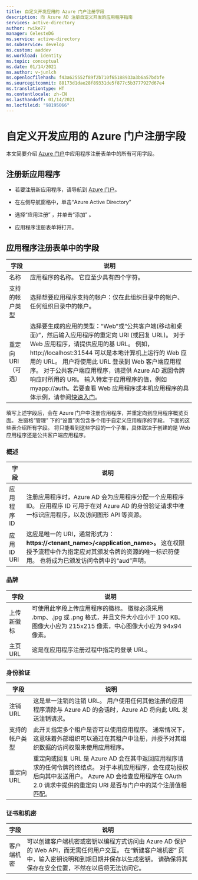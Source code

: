 ```yaml
---
title: 自定义开发应用的 Azure 门户注册字段
description: 向 Azure AD 注册自定义开发的应用程序指南
services: active-directory
author: rwike77
manager: CelesteDG
ms.service: active-directory
ms.subservice: develop
ms.custom: aaddev
ms.workload: identity
ms.topic: conceptual
ms.date: 01/14/2021
ms.author: v-junlch
ms.openlocfilehash: f43a625552f89f2b710f65188933a3b6a57bdbfe
ms.sourcegitcommit: 88173d1dae28f89331de5f877c5b3777927d67e4
ms.translationtype: HT
ms.contentlocale: zh-CN
ms.lasthandoff: 01/14/2021
ms.locfileid: "98195066"
---
```

# <a name="azure-portal-registration-fields-for-custom-developed-apps"></a>自定义开发应用的 Azure 门户注册字段

本文简要介绍 [Azure 门户](https://portal.azure.cn)中应用程序注册表单中的所有可用字段。

## <a name="register-a-new-application"></a>注册新应用程序

-   若要注册新应用程序，请导航到 <a href="https://portal.azure.cn/" target="_blank">Azure 门户<span class="docon docon-navigate-external x-hidden-focus"></span></a>。

-   在左侧导航窗格中，单击“Azure Active Directory” 

-   选择“应用注册”  ，并单击“添加”  。

-   应用程序注册表单将打开。

## <a name="fields-in-the-application-registration-form"></a>应用程序注册表单中的字段

| 字段            | 说明                                                                              |
|------------------|------------------------------------------------------------------------------------------|
| 名称             | 应用程序的名称。 它应至少具有四个字符。                |
| 支持的帐户类型| 选择想要应用程序支持的帐户：仅在此组织目录中的帐户、任何组织目录中的帐户。  |
| 重定向 URI（可选） | 选择要生成的应用的类型：“Web”或“公共客户端(移动和桌面)”，然后输入应用程序的重定向 URI (或回复 URL)。   对于 Web 应用程序，请提供应用的基 URL。 例如， http://localhost:31544 可以是本地计算机上运行的 Web 应用的 URL。 用户将使用此 URL 登录到 Web 客户端应用程序。 对于公共客户端应用程序，请提供 Azure AD 返回令牌响应时所用的 URI。 输入特定于应用程序的值，例如 myapp://auth。若要查看 Web 应用程序或本机应用程序的具体示例，请参阅[快速入门](./index.yml)。|

填写上述字段后，会在 Azure 门户中注册应用程序，并重定向到应用程序概览页面。 左窗格“管理”  下的“设置”页包含多个用于自定义应用程序的字段。 下面的这些表介绍所有字段。 将只能看到这些字段的一个子集，具体取决于创建的是 Web 应用程序还是公共客户端应用程序。

### <a name="overview"></a>概述

| 字段           | 说明        |
|-----------------|-----------------------------------------------------------------------------------------------------------------------------------------------------------------------------------------------------------------------------------------------------------------------------------------------------------------|
| 应用程序 ID  | 注册应用程序时，Azure AD 会为应用程序分配一个应用程序 ID。 应用程序 ID 可用于在对 Azure AD 的身份验证请求中唯一标识应用程序，以及访问图形 API 等资源。                                                          |
| 应用 ID URI      | 这应是唯一的 URI，通常形式为：**https://&lt;tenant\_name&gt;/&lt;application\_name&gt;。** 这在权限授予流程中作为指定应对其颁发令牌的资源的唯一标识符使用。 也将成为已颁发访问令牌中的“aud”声明。 |

### <a name="branding"></a>品牌

| 字段           | 说明        |
|-----------------|-----------------------------------------------------------------------------------------------------------------------------------------------------------------------------------------------------------------------------------------------------------------------------------------------------------------|
| 上传新徽标 | 可使用此字段上传应用程序的徽标。 徽标必须采用 .bmp、.jpg 或 .png 格式，并且文件大小应小于 100 KB。 图像大小应为 215x215 像素，中心图像大小应为 94x94 像素。|
| 主页 URL   | 这是在应用程序注册过程中指定的登录 URL。|

### <a name="authentication"></a>身份验证

| 字段           | 说明        |
|-----------------|-----------------------------------------------------------------------------------------------------------------------------------------------------------------------------------------------------------------------------------------------------------------------------------------------------------------|
| 注销 URL      | 这是单一注销的注销 URL。 用户使用任何其他注册的应用程序清除与 Azure AD 的会话时，Azure AD 将向此 URL 发送注销请求。|
| 支持的帐户类型  | 此开关指定多个租户是否可以使用应用程序。 通常情况下，这意味着外部组织可以通过在其租户中注册，并授予对其组织数据的访问权限来使用应用程序。|
| 重定向 URL      | 重定向或回复 URL 是 Azure AD 会在其中返回应用程序请求的任何令牌的终结点。 对于本机应用程序，会在成功授权后向其中发送用户。 Azure AD 会检查应用程序在 OAuth 2.0 请求中提供的重定向 URI 是否与门户中的某个注册值相匹配。|

### <a name="certificates-and-secrets"></a>证书和机密

| 字段           | 说明        |
|-----------------|-----------------------------------------------------------------------------------------------------------------------------------------------------------------------------------------------------------------------------------------------------------------------------------------------------------------|
| 客户端机密            | 可以创建客户端机密或密钥以编程方式访问由 Azure AD 保护的 Web API，而无需任何用户交互。 在“新建客户端机密”  页中，输入密钥说明和到期日期并保存以生成密钥。 请确保将其保存在安全位置，不然在以后将无法访问它。             |

<!-- Update_Description: wording update -->